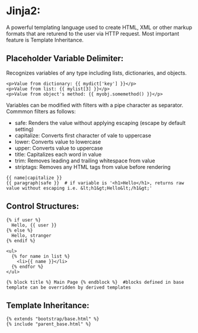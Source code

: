 # Jinja2:
A powerful templating language used to create HTML, XML or other markup formats that are returend to the user via HTTP request. Most important feature is Template Inheritance.

## Placeholder Variable Delimiter:
Recognizes variables of any type including lists, dictionaries, and objects.  
```
<p>Value from dictionary: {{ mydict['key'] }}</p>
<p>Value from list: {{ mylist[3] }}</p>
<p>Value from object's method: {{ myobj.somemethod() }}</p>
```
Variables can be modified with filters with a pipe character as separator. Commmon filters as follows:
- safe: Renders the value without applying escaping (escape by default setting)
- capitalize: Converts first character of vale to uppercase
- lower: Converts value to lowercase
- upper: Converts value to uppercase
- title: Capitalizes each word in value
- trim: Removes leading and trailing whitespace from value
- striptags: Removes any HTML tags from value before rendering
```
{{ name|capitalize }}
{{ paragraph|safe }}  # if variable is '<h1>Hello</h1>, returns raw value without escaping i.e. &lt;h1&gt;Hello&lt;/h1&gt;'
```
## Control Structures:
```
{% if user %}
  Hello, {{ user }}
{% else %}
  Hello, stranger
{% endif %}
```
```
<ul>
  {% for name in list %}
    <li>{{ name }}</li>
  {% endfor %}
</ul>
```
```
{% block title %} Main Page {% endblock %}  #blocks defined in base template can be overridden by derived templates
```
## Template Inheritance:
```
{% extends "bootstrap/base.html" %}
{% include "parent_base.html" %}
```
